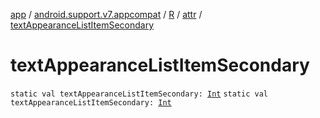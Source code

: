 [app](../../../index.md) / [android.support.v7.appcompat](../../index.md) / [R](../index.md) / [attr](index.md) / [textAppearanceListItemSecondary](.)

# textAppearanceListItemSecondary

`static val textAppearanceListItemSecondary: `[`Int`](https://kotlinlang.org/api/latest/jvm/stdlib/kotlin/-int/index.html)
`static val textAppearanceListItemSecondary: `[`Int`](https://kotlinlang.org/api/latest/jvm/stdlib/kotlin/-int/index.html)